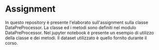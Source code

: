 # Assignment

In questo repository è presente l'elaborato sull'assignment sulla classe DataPreProcessor.
La classe ed i metodi sono definiti nel modulo DataPreProcessor.
Nel jupyter notebook è presente un esempio di utilizzo della classe e dei metodi.
Il dataset utilizzato è quello fornito durante il corso.
